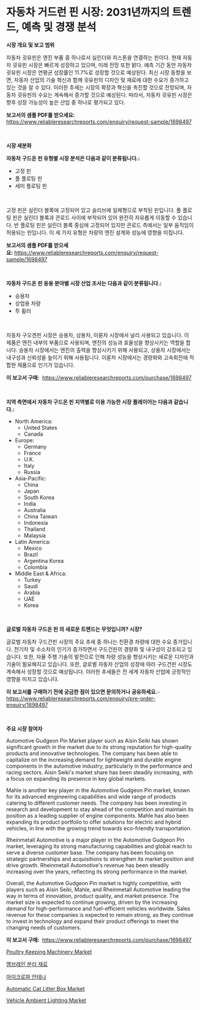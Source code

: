 <p><h1>자동차 거드런 핀 시장: 2031년까지의 트렌드, 예측 및 경쟁 분석</h1></p><p><strong>시장 개요 및 보고 범위</strong></p>
<p><p>자동차 굇유핀은 엔진 부품 중 하나로서 실린더와 피스톤을 연결하는 핀이다. 현재 자동차 굇유핀 시장은 빠르게 성장하고 있으며, 미래 전망 또한 밝다. 예측 기간 동안 자동차 굇유핀 시장은 연평균 성장률인 11.7%로 성장할 것으로 예상된다. 최신 시장 동향을 보면, 자동차 산업의 기술 혁신과 함께 굇유핀의 디자인 및 재료에 대한 수요가 증가하고 있는 것을 알 수 있다. 이러한 추세는 시장의 확장과 혁신을 촉진할 것으로 전망되며, 자동차 굇유핀의 수요는 계속해서 증가할 것으로 예상된다. 따라서, 자동차 굇유핀 시장은 향후 성장 가능성이 높은 산업 중 하나로 평가되고 있다.</p></p>
<p><strong>보고서의 샘플 PDF를 받으세요:</strong> <a href="https://www.reliableresearchreports.com/enquiry/request-sample/1698497">https://www.reliableresearchreports.com/enquiry/request-sample/1698497</a></p>
<p>&nbsp;</p>
<p><strong>시장 세분화</strong></p>
<p><strong>자동차 구드온 핀 유형별 시장 분석은 다음과 같이 분류됩니다.:</strong></p>
<p><ul><li>고정 핀</li><li>풀 플로팅 핀</li><li>세미 플로팅 핀</li></ul></p>
<p>&nbsp;</p>
<p><p>고정 핀은 실린더 블록에 고정되어 있고 슬리브에 일체형으로 부착된 핀입니다. 풀 플로팅 핀은 실린더 블록과 콘로드 사이에 부착되어 있어 완전히 자유롭게 이동할 수 있습니다. 반 플로팅 핀은 실린더 블록 중심에 고정되어 있지만 콘로드 측에서는 일부 움직임이 허용되는 핀입니다. 이 세 가지 유형은 차량의 엔진 설계와 성능에 영향을 미칩니다.</p></p>
<p><strong>보고서의 샘플 PDF를 받으세요:</strong>&nbsp;<a href="https://www.reliableresearchreports.com/enquiry/request-sample/1698497">https://www.reliableresearchreports.com/enquiry/request-sample/1698497</a></p>
<p>&nbsp;</p>
<p><strong> 자동차 구드온 핀 응용 분야별 시장 산업 조사는 다음과 같이 분류됩니다.:</strong></p>
<p><ul><li>승용차</li><li>상업용 차량</li><li>투 휠러</li></ul></p>
<p>&nbsp;</p>
<p><p>자동차 구오겐핀 시장은 승용차, 상용차, 이륜차 시장에서 널리 사용되고 있습니다. 이 제품은 엔진 내부의 부품으로 사용되며, 엔진의 성능과 효율성을 향상시키는 역할을 합니다. 승용차 시장에서는 엔진의 출력을 향상시키기 위해 사용되고, 상용차 시장에서는 내구성과 신뢰성을 높이기 위해 사용됩니다. 이륜차 시장에서는 경량화와 고속회전에 적합한 제품으로 인기가 있습니다.</p></p>
<p><strong>이 보고서 구매:</strong>&nbsp; <a href="https://www.reliableresearchreports.com/purchase/1698497">https://www.reliableresearchreports.com/purchase/1698497</a></p>
<p>&nbsp;</p>
<p><strong>지역 측면에서 자동차 구드온 핀 지역별로 이용 가능한 시장 플레이어는 다음과 같습니다.:</strong></p>
<p><ul>
    <li>
        North America:
        <ul>
            <li>United States</li>
            <li>Canada</li>
        </ul>
    </li>
    <li>
        Europe:
        <ul>
            <li>Germany</li>
            <li>France</li>
            <li>U.K.</li>
            <li>Italy</li>
            <li>Russia</li>
        </ul>
    </li>
    <li>
        Asia-Pacific:
        <ul>
            <li>China</li>
            <li>Japan</li>
            <li>South Korea</li>
            <li>India</li>
            <li>Australia</li>
            <li>China Taiwan</li>
            <li>Indonesia</li>
            <li>Thailand</li>
            <li>Malaysia</li>
        </ul>
    </li>
    <li>
        Latin America:
        <ul>
            <li>Mexico</li>
            <li>Brazil</li>
            <li>Argentina Korea</li>
            <li>Colombia</li>
        </ul>
    </li>
    <li>
        Middle East & Africa:
        <ul>
            <li>Turkey</li>
            <li>Saudi</li>
            <li>Arabia</li>
            <li>UAE</li>
            <li>Korea</li>
        </ul>
    </li>
    </ul></p>
<p>&nbsp;</p>
<p><strong>글로벌 자동차 구드온 핀 의 새로운 트렌드는 무엇입니까? 시장?</strong></p>
<p><p>글로벌 자동차 구드건핀 시장의 주요 추세 중 하나는 친환경 차량에 대한 수요 증가입니다. 전기차 및 수소차의 인기가 증가하면서 구드건핀의 경량화 및 내구성이 강조되고 있습니다. 또한, 자율 주행 기술의 발전으로 인해 차량 성능을 향상시키는 새로운 디자인과 기술이 필요해지고 있습니다. 또한, 글로벌 자동차 산업의 성장에 따라 구드건핀 시장도 계속해서 성장할 것으로 예상됩니다. 이러한 추세들은 전 세계 자동차 산업에 긍정적인 영향을 미치고 있습니다.</p></p>
<p><strong>이 보고서를 구매하기 전에 궁금한 점이 있으면 문의하거나 공유하세요.</strong>- <a href="https://www.reliableresearchreports.com/enquiry/pre-order-enquiry/1698497">https://www.reliableresearchreports.com/enquiry/pre-order-enquiry/1698497</a></p>
<p>&nbsp;</p>
<p><strong>주요 시장 참여자</strong></p>
<p><p>Automotive Gudgeon Pin Market player such as Aisin Seiki has shown significant growth in the market due to its strong reputation for high-quality products and innovative technologies. The company has been able to capitalize on the increasing demand for lightweight and durable engine components in the automotive industry, particularly in the performance and racing sectors. Aisin Seiki's market share has been steadily increasing, with a focus on expanding its presence in key global markets.</p><p>Mahle is another key player in the Automotive Gudgeon Pin market, known for its advanced engineering capabilities and wide range of products catering to different customer needs. The company has been investing in research and development to stay ahead of the competition and maintain its position as a leading supplier of engine components. Mahle has also been expanding its product portfolio to offer solutions for electric and hybrid vehicles, in line with the growing trend towards eco-friendly transportation.</p><p>Rheinmetall Automotive is a major player in the Automotive Gudgeon Pin market, leveraging its strong manufacturing capabilities and global reach to serve a diverse customer base. The company has been focusing on strategic partnerships and acquisitions to strengthen its market position and drive growth. Rheinmetall Automotive's revenue has been steadily increasing over the years, reflecting its strong performance in the market.</p><p>Overall, the Automotive Gudgeon Pin market is highly competitive, with players such as Aisin Seiki, Mahle, and Rheinmetall Automotive leading the way in terms of innovation, product quality, and market presence. The market size is expected to continue growing, driven by the increasing demand for high-performance and fuel-efficient vehicles worldwide. Sales revenue for these companies is expected to remain strong, as they continue to invest in technology and expand their product offerings to meet the changing needs of customers.</p></p>
<p><strong>이 보고서 구매:</strong>&nbsp;&nbsp;<a href="https://www.reliableresearchreports.com/purchase/1698497">https://www.reliableresearchreports.com/purchase/1698497</a></p>
<p><p><a href="https://view.publitas.com/reportprime-1/decoding-the-poultry-keeping-machinery-market-a-deep-dive-into-the-latest-market-trends-market-segmentation-and-competitive-analysis/">Poultry Keeping Machinery Market</a></p><p><a href="https://medium.com/@christorpherpfannerstill5436/%EB%A7%89-%EB%B6%84%EB%A6%AC-%EC%86%8C%EC%9E%AC-%EC%8B%9C%EC%9E%A5-%EA%B7%9C%EB%AA%A8%EB%8A%94-%EA%B8%80%EB%A1%9C%EB%B2%8C-%EC%82%B0%EC%97%85%EC%97%90%EC%84%9C-%EC%B5%9C%EA%B3%A0%EC%9D%98-%EB%A7%88%EC%BC%80%ED%8C%85-%EC%B1%84%EB%84%90%EC%9D%84-%EB%B3%B4%EC%97%AC%EC%A4%80%EB%8B%A4-9201f717c19e">멤브레인 분리 재료</a></p><p><a href="https://github.com/vss5505pa7z1p/Market-Research-Report-List-1/blob/main/69429203236.md">마이크로파 안테나</a></p><p><a href="https://github.com/joannesouthgate/Market-Research-Report-List-2/blob/main/automatic-cat-litter-box-market.md">Automatic Cat Litter Box Market</a></p><p><a href="https://silk-columnist-571.notion.site/Vehicle-Ambient-Lighting-Market-Furnish-Information-about-Market-Size-Market-Share-Market-Dynamics-d106f0bee1054e219bff537fc8d78cdc">Vehicle Ambient Lighting Market</a></p></p>
